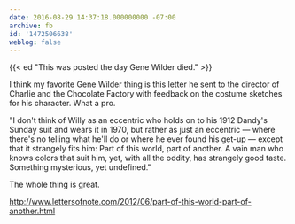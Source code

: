 ```yaml
---
date: 2016-08-29 14:37:18.000000000 -07:00
archive: fb
id: '1472506638'
weblog: false
---
```


{{< ed "This was posted the day Gene Wilder died." >}}

I think my favorite Gene Wilder thing is this letter he sent to the director of Charlie and the Chocolate Factory with feedback on the costume sketches for his character. What a pro.

"I don't think of Willy as an eccentric who holds on to his 1912 Dandy's Sunday suit and wears it in 1970, but rather as just an eccentric — where there's no telling what he'll do or where he ever found his get-up — except that it strangely fits him: Part of this world, part of another. A vain man who knows colors that suit him, yet, with all the oddity, has strangely good taste. Something mysterious, yet undefined."

The whole thing is great.

http://www.lettersofnote.com/2012/06/part-of-this-world-part-of-another.html
